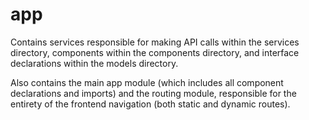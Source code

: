 # app

Contains services responsible for making API calls within the services directory, components within the components directory, and interface declarations within the models directory.

Also contains the main app module (which includes all component declarations and imports) and the routing module, responsible for the entirety of the frontend navigation (both static and dynamic routes).
